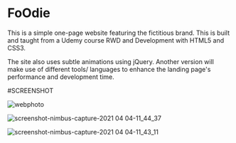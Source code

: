 # FoOdie

This is a simple one-page website featuring the fictitious brand. This is built and taught from a Udemy course RWD and Development with HTML5 and CSS3.

The site also uses subtle animations using jQuery. Another version will make use of different tools/ languages to enhance the landing page's performance and development time.

#SCREENSHOT 


![webphoto](https://user-images.githubusercontent.com/66526618/113500296-72b46980-953a-11eb-8d6b-f2f254679bbb.png)

![screenshot-nimbus-capture-2021 04 04-11_44_37](https://user-images.githubusercontent.com/66526618/113500448-acd23b00-953b-11eb-99d7-2fe39daeeac4.png)

![screenshot-nimbus-capture-2021 04 04-11_43_11](https://user-images.githubusercontent.com/66526618/113500450-ae036800-953b-11eb-9b80-93096a0ccea9.png)

